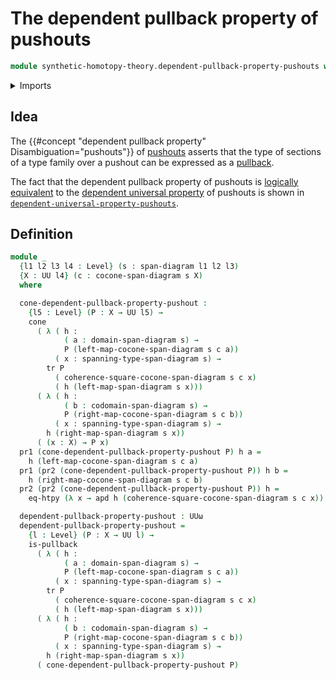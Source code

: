 # The dependent pullback property of pushouts

```agda
module synthetic-homotopy-theory.dependent-pullback-property-pushouts where
```

<details><summary>Imports</summary>

```agda
open import foundation.action-on-identifications-dependent-functions
open import foundation.cones-over-cospans
open import foundation.dependent-pair-types
open import foundation.function-extensionality
open import foundation.pullbacks
open import foundation.span-diagrams
open import foundation.transport-along-identifications
open import foundation.universe-levels

open import synthetic-homotopy-theory.cocones-under-span-diagrams
```

</details>

## Idea

The {{#concept "dependent pullback property" Disambiguation="pushouts"}} of
[pushouts](synthetic-homotopy-theory.pushouts.md) asserts that the type of
sections of a type family over a pushout can be expressed as a
[pullback](foundation.pullbacks.md).

The fact that the dependent pullback property of pushouts is
[logically equivalent](foundation.logical-equivalences.md) to the
[dependent universal property](synthetic-homotopy-theory.dependent-universal-property-pushouts.md)
of pushouts is shown in
[`dependent-universal-property-pushouts`](synthetic-homotopy-theory.dependent-universal-property-pushouts.md).

## Definition

```agda
module _
  {l1 l2 l3 l4 : Level} (s : span-diagram l1 l2 l3)
  {X : UU l4} (c : cocone-span-diagram s X)
  where

  cone-dependent-pullback-property-pushout :
    {l5 : Level} (P : X → UU l5) →
    cone
      ( λ ( h :
            ( a : domain-span-diagram s) →
            P (left-map-cocone-span-diagram s c a))
          ( x : spanning-type-span-diagram s) →
        tr P
          ( coherence-square-cocone-span-diagram s c x)
          ( h (left-map-span-diagram s x)))
      ( λ ( h :
            ( b : codomain-span-diagram s) →
            P (right-map-cocone-span-diagram s c b))
          ( x : spanning-type-span-diagram s) →
        h (right-map-span-diagram s x))
      ( (x : X) → P x)
  pr1 (cone-dependent-pullback-property-pushout P) h a =
    h (left-map-cocone-span-diagram s c a)
  pr1 (pr2 (cone-dependent-pullback-property-pushout P)) h b =
    h (right-map-cocone-span-diagram s c b)
  pr2 (pr2 (cone-dependent-pullback-property-pushout P)) h =
    eq-htpy (λ x → apd h (coherence-square-cocone-span-diagram s c x))

  dependent-pullback-property-pushout : UUω
  dependent-pullback-property-pushout =
    {l : Level} (P : X → UU l) →
    is-pullback
      ( λ ( h :
            ( a : domain-span-diagram s) →
            P (left-map-cocone-span-diagram s c a))
          ( x : spanning-type-span-diagram s) →
        tr P
          ( coherence-square-cocone-span-diagram s c x)
          ( h (left-map-span-diagram s x)))
      ( λ ( h :
            ( b : codomain-span-diagram s) →
            P (right-map-cocone-span-diagram s c b))
          ( x : spanning-type-span-diagram s) →
        h (right-map-span-diagram s x))
      ( cone-dependent-pullback-property-pushout P)
```
